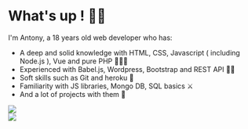 # What's up ! 👋🏻
I'm Antony, a 18 years old web developer who has: 

- A deep and solid knowledge with HTML, CSS, Javascript ( including Node.js ), Vue and pure PHP 👨🏻‍💻
- Experienced with Babel.js, Wordpress, Bootstrap and REST API 🐱‍👤
- Soft skills such as Git and heroku 🔁
- Familiarity with JS libraries, Mongo DB, SQL basics ⚔
- And a lot of projects with them 🔢

 <div style="width: 100%">
   <img style="min-width: 100; height=300px" src="https://github-readme-stats.vercel.app/api?username=AntonyOnScript&show_icons=true&theme=github_dark&include_all_commits=true&count_private=true"/>
</div>
<div style="width: 100%">
   <img style="min-width: 100%; height= 300px" src="https://github-readme-stats.vercel.app/api/top-langs/?username=AntonyOnScript&layout=compact&langs_count=7&theme=github_dark"/>
</div>
